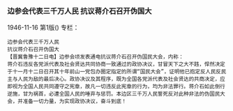 ### 边参会代表三千万人民  抗议蒋介石召开伪国大

1946-11-16
第1版()
专栏：

    边参会代表三千万人民
    抗议蒋介石召开伪国大
    【晋冀鲁豫十二日电】边参会顷发表通电抗议蒋介石召开伪国民大会，内称：
    蒋介石违反各党派代表及社会贤达共同协商一致通过的政协决议，甘冒天下之大不韪，悍然决定于十一月十二日召开其十年前山一党包办圈定指定的所谓“国民大会”，证明他已抱定反人民反民主与人民为敌的最后决心。政协决议及其程序，既为全国各党派代表及社会贤达的共商决定，应即视为全国人民共同遵守之宪章，故凡一切违反此宪章的行为，均为非法罪行。蒋介石如此倒行逆施，甘为祸首，必遭全国人民的唾弃与惩罚。本边区三千万人民誓死反对此种非法的伪国民大会，并准备一切力量，为实现政协决议，奋斗到底！
